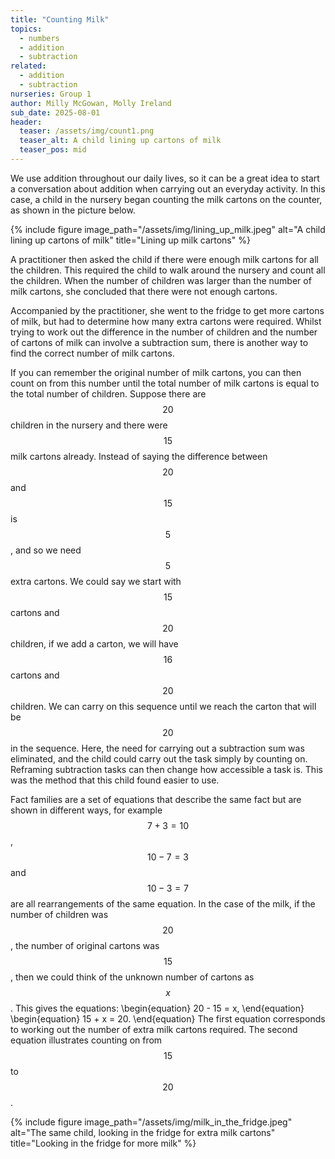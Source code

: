 ```yaml
---
title: "Counting Milk"
topics: 
  - numbers
  - addition
  - subtraction
related: 
  - addition
  - subtraction
nurseries: Group 1
author: Milly McGowan, Molly Ireland
sub_date: 2025-08-01
header:
  teaser: /assets/img/count1.png
  teaser_alt: A child lining up cartons of milk
  teaser_pos: mid
---
```

We use addition throughout our daily lives, so it can be a great idea to start a conversation about addition when carrying out an everyday activity. In this case, a child in the nursery began counting the milk cartons on the counter, as shown in the picture below. 

{% include figure image_path="/assets/img/lining_up_milk.jpeg" alt="A child lining up cartons of milk" title="Lining up milk cartons" %}

A practitioner then asked the child if there were enough milk cartons for all the children. This required the child to walk around the nursery and count all the children. When the number of children was larger than the number of milk cartons, she concluded that there were not enough cartons. 

Accompanied by the practitioner, she went to the fridge to get more cartons of milk, but had to determine how many extra cartons were required. Whilst trying to work out the difference in the number of children and the number of cartons of milk can involve a subtraction sum, there is another way to find the correct number of milk cartons. 

If you can remember the original number of milk cartons, you can then count on from this number until the total number of milk cartons is equal to the total number of children. Suppose there are $$20$$ children in the nursery and there were $$15$$ milk cartons already. Instead of saying the difference between $$20$$ and $$15$$ is $$5$$, and so we need $$5$$ extra cartons. We could say we start with $$15$$ cartons and $$20$$ children, if we add a carton, we will have $$16$$ cartons and $$20$$ children. We can carry on this sequence until we reach the carton that will be $$20$$ in the sequence. Here, the need for carrying out a subtraction sum was eliminated, and the child could carry out the task simply by counting on. Reframing subtraction tasks can then change how accessible a task is. This was the method that this child found easier to use. 

Fact families are a set of equations that describe the same fact but are shown in different ways, for example $$7+3=10$$, $$10-7=3$$ and $$10-3=7$$ are all rearrangements of the same equation. In the case of the milk, if the number of children was $$20$$, the number of original cartons was $$15$$, then we could think of the unknown number of cartons as $$x$$. This gives the equations:
\begin{equation}
20 - 15 = x,
\end{equation}
\begin{equation}
15 + x = 20.
\end{equation}
The first equation corresponds to working out the number of extra milk cartons required. The second equation illustrates counting on from $$15$$ to $$20$$.  

{% include figure image_path="/assets/img/milk_in_the_fridge.jpeg" alt="The same child, looking in the fridge for extra milk cartons" title="Looking in the fridge for more milk" %}
